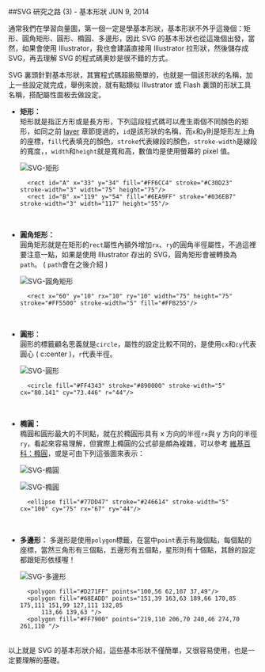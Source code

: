 <!-- @@master  = ../../_layout.html-->

<!-- @@block  =  jsBottom-->

<include src="../../_articles-js.html"></include>

<!-- @@close-->

<!-- @@block  =  css-->

<include src="../../_articles-css.html"></include>

<!-- @@close-->

<!-- @@block  =  articles-social-->

<include src="../../_articles-social.html"></include>

<!-- @@close-->

<!-- @@block  =  articles-footer-->

<include src="../../_articles.html"></include>

<!-- @@close-->

<!-- @@block  =  meta-->

<meta property="article:published_time" content="2014-06-09T23:35:00+01:00">

<meta name="keywords" content="SVG,Path,向量,形狀">

<meta name="description" content="通常我們在學習向量圖，第一個一定是學基本形狀，基本形狀不外乎這幾個：矩形、圓角矩形、圓形、橢圓、多邊形，因此 SVG 的基本形狀也從這幾個出發，當然，如果會使用 Illustrator，我也會建議直接用 Illustrator 拉形狀，然後儲存成 SVG，再去理解 SVG 的程式碼奧妙是很不錯的方式。">

<meta itemprop="name" content="SVG 研究之路 (3) - 基本形狀 - OXXO.STUDIO">

<meta itemprop="image" content="http://www.oxxostudio.tw/img/articles/201406/20140609_2_01.jpg">

<meta itemprop="description" content="通常我們在學習向量圖，第一個一定是學基本形狀，基本形狀不外乎這幾個：矩形、圓角矩形、圓形、橢圓、多邊形，因此 SVG 的基本形狀也從這幾個出發，當然，如果會使用 Illustrator，我也會建議直接用 Illustrator 拉形狀，然後儲存成 SVG，再去理解 SVG 的程式碼奧妙是很不錯的方式。">

<meta property="og:title" content="SVG 研究之路 (3) - 基本形狀 - OXXO.STUDIO">

<meta property="og:url" content="http://www.oxxostudio.tw/articles/201406/svg-03-basic-shapes.html">

<meta property="og:image" content="http://www.oxxostudio.tw/img/articles/201406/20140609_2_01.jpg">

<meta property="og:description" content="通常我們在學習向量圖，第一個一定是學基本形狀，基本形狀不外乎這幾個：矩形、圓角矩形、圓形、橢圓、多邊形，因此 SVG 的基本形狀也從這幾個出發，當然，如果會使用 Illustrator，我也會建議直接用 Illustrator 拉形狀，然後儲存成 SVG，再去理解 SVG 的程式碼奧妙是很不錯的方式。">

<title>SVG 研究之路 (3) - 基本形狀 - OXXO.STUDIO</title> 

<!-- @@close-->

<!-- @@block  =  articles-content--> 

##SVG 研究之路 (3) - 基本形狀 <span class="article-date" tag="web"><i></i>JUN 9, 2014</span>

通常我們在學習向量圖，第一個一定是學基本形狀，基本形狀不外乎這幾個：矩形、圓角矩形、圓形、橢圓、多邊形，因此 SVG 的基本形狀也從這幾個出發，當然，如果會使用 Illustrator，我也會建議直接用 Illustrator 拉形狀，然後儲存成 SVG，再去理解 SVG 的程式碼奧妙是很不錯的方式。

SVG 裏頭針對基本形狀，其實程式碼超級簡單的，也就是一個該形狀的名稱，加上一些設定就完成，舉例來說，就有點類似 Illustrator 或 Flash 裏頭的形狀工具名稱，搭配屬性面板去做設定。

- **矩形：**  
  矩形就是指正方形或是長方形，下列這段程式碼可以產生兩個不同顏色的矩形，如同之前 [layer][1] 章節提過的，`id`是該形狀的名稱，而`x`和`y`則是矩形左上角的座標，`fill`代表填充的顏色，`stroke`代表線段的顏色，`stroke-width`是線段的寬度，，`width`和`height`就是寬和高，數值均是使用螢幕的 pixel 值。  

	![SVG-矩形](/img/articles/201406/20140609_2_02.png)

		<rect id="A" x="33" y="34" fill="#FF6CC4" stroke="#C30D23" stroke-width="3" width="75" height="75"/>
		<rect id="B" x="119" y="54" fill="#6EA9FF" stroke="#036EB7" stroke-width="3" width="117" height="55"/>

<br/>

- **圓角矩形：**  
  圓角矩形就是在矩形的`rect`屬性內額外增加`rx`、`ry`的圓角半徑屬性，不過這裡要注意一點，如果是使用 Illustrator 存出的 SVG，圓角矩形會被轉換為`path`。 ( `path`會在之後介紹 )  

	![SVG-圓角矩形](/img/articles/201406/20140609_2_03.png)

		<rect x="60" y="10" rx="10" ry="10" width="75" height="75" stroke="#FF5500" stroke-width="5" fill="#FFB255"/>

<br/>

- **圓形：**  
  圓形的標籤顧名思義就是`circle`，屬性的設定比較不同的，是使用`cx`和`cy`代表圓心 ( c:center )，`r`代表半徑。 

	![SVG-圓形](/img/articles/201406/20140609_2_04.png)

		<circle fill="#FF4343" stroke="#890000" stroke-width="5" cx="80.141" cy="73.446" r="44"/>

<br/>

- **橢圓：**  
  橢圓和圓形最大的不同點，就在於橢圓形具有 x 方向的半徑`rx`與 y 方向的半徑`ry`，看起來容易理解，但實際上橢圓的公式卻是頗為複雜，可以參考 [維基百科：橢圓](http://zh.wikipedia.org/wiki/%E6%A4%AD%E5%9C%86)，或是可由下列這張圖來表示：  

	![SVG-橢圓](/img/articles/201406/20140609_2_06.gif) 

	![SVG-橢圓](/img/articles/201406/20140609_2_05.png)

		<ellipse fill="#77DD47" stroke="#246614" stroke-width="5" cx="100" cy="75" rx="67" ry="44"/>

<br/>

- **多邊形：**
  多邊形是使用`polygon`標籤，在當中`point`表示有幾個點，每個點的座標，當然三角形有三個點，五邊形有五個點，星形則有十個點，其餘的設定都跟矩形依樣喔！ 
   
	![SVG-多邊形](/img/articles/201406/20140609_2_06.png)

		<polygon fill="#D271FF" points="100,56 62,107 37,49"/>
		<polygon fill="#68EADD" points="151,39 163,63 189,66 170,85 175,111 151,99 127,111 132,85 
			113,66 139,63 "/>
		<polygon fill="#FF7900" points="219,110 206,70 240,46 274,70 261,110 "/>

<br/>
以上就是 SVG 的基本形狀介紹，這些基本形狀不僅簡單，又很容易使用，也是一定要理解的基礎。

[1]:http://www.oxxostudio.tw/articles/201406/svg-02-layer.html

<!-- @@close-->